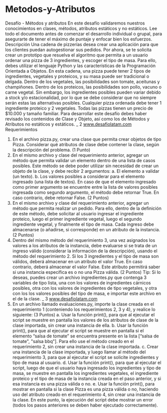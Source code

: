 # Metodos-y-Atributos
Desafío - Métodos y atributos
En este desafío validaremos nuestros conocimientos en clases, métodos, atributos estáticos
y no estáticos.
Lee todo el documento antes de comenzar el desarrollo individual o grupal, para asegurarte
de tener el máximo de puntaje y enfocar bien los esfuerzos.
Descripción
Una cadena de pizzerías desea crear una aplicación para que los clientes puedan
autogestionar sus pedidos. Por ahora, se te solicita crear un prototipo que resuelva el
algoritmo que permita a un usuario ordenar una pizza de 3 ingredientes, y escoger el tipo de
masa. Para ello, debes utilizar el lenguaje Python y las características de la Programación
Orientada a Objetos.
En esta cadena, una pizza puede tener 2 tipos de ingredientes, vegetales y proteicos, y su
masa puede ser tradicional o delgada. Dentro de los vegetales, las posibilidades son tomate,
aceitunas y champiñones. Dentro de los proteicos, las posibilidades son pollo, vacuno o carne
vegetal. Sin embargo, los ingredientes posibles pueden variar debido a stock y/o
estacionalidad, por lo que se debe considerar que no siempre serán estas las alternativas
posibles. Cualquier pizza ordenada debe tener 1 ingrediente proteico y 2 vegetales. Todas las
pizzas tienen un precio de $10.000 y tamaño familiar.
Para desarrollar este desafío debes haber revisado los contenidos de Clase y Objeto, así como
los de Métodos y Atributos no estáticos y estáticos.
_ 2
www.desafiolatam.com
Requerimientos
1. En el archivo pizza.py, crear una clase que permita crear objetos de tipo Pizza.
Considerar qué atributos de clase debe contener la clase, según la descripción del
problema.
(1 Punto)
2. En el mismo archivo y clase del requerimiento anterior, agregar un método que permita
validar un elemento dentro de una lista de casos posibles. Este método se debe poder
utilizar sin necesidad de crear un objeto de la clase, y debe recibir 2 argumentos:
a. El elemento a validar (un texto).
b. Los valores posibles a considerar para el elemento ingresado (una lista de
textos).
En caso de que el elemento ingresado como primer argumento se encuentre entre la
lista de valores posibles ingresada como segundo argumento, el método debe retornar
True. En caso contrario, debe retornar False.
(2 Puntos)
3. En el mismo archivo y clase del requerimiento anterior, agregar un método que permita
realizar un pedido. Para ello, dentro de la definición de este método, debe solicitar al
usuario ingresar el ingrediente proteico, luego el primer ingrediente vegetal, luego el
segundo ingrediente vegetal, y finalmente el tipo de masa. Cada ingreso debe
almacenarse (o añadirse, si corresponde) en un atributo de la instancia.
(2 Puntos)
4. Dentro del mismo método del requerimiento 3, una vez asignados los valores a los
atributos de la instancia, debe evaluarse si se trata de un ingreso válido (considerar la
información de la descripción), usando el método del requerimiento 2. Si los 3
ingredientes y el tipo de masa son válidos, deberá almacenar en un atributo el valor
True. En caso contrario, deberá almacenar el valor False. Este atributo permitirá saber
si una instancia específica es o no una Pizza válida.
(2 Puntos)
Tip: Si lo deseas, puedes crear un archivo ingredientes.py que contenga 3 variables de tipo
lista, una con los valores de ingredientes cárnicos posibles, otra con los valores de
ingredientes de tipo vegetales, y otra con los los valores posibles del tipo de masa, e importar
este archivo en el de la clase.
_ 3
www.desafiolatam.com
5. En un archivo llamado evaluaciones.py, importe la clase creada en el requerimiento
1 (conteniendo los requerimientos 2, 3 y 4), y realice lo siguiente:
(3 Puntos)
a. Usar la función print(), para que al ejecutar el script se muestre en pantalla los
valores de los atributos de clase de la clase importada, sin crear una instancia
de ella.
b. Usar la función print(), para que al ejecutar el script se muestre en pantalla
si el elemento “salsa de tomate” se encuentra presente en la lista [“salsa de
tomate", "salsa bbq"]. Para ello use el método creado en el requerimiento
2, sin crear una instancia de la clase importada.
c. Crear una instancia de la clase importada, y luego llamar al método del
requerimiento 3, para que al ejecutar el script se solicite ingredientes y tipo de
masa al usuario.
d. Usar la función print(), para que al ejecutar el script, luego de que el usuario
haya ingresado los ingredientes y tipo de masa, se muestre en pantalla los
ingredientes vegetales, el ingrediente proteico y el tipo de masa de la instancia
creada en el paso anterior, y si esa instancia es una pizza válida o no.
e. Usar la función print(), para mostrar en pantalla si la clase Pizza es una pizza
válida o no, haciendo uso del atributo creado en el requerimiento 4, sin crear
una instancia de la clase. En este punto, la ejecución del script debe mostrar
un error (todos los pasos anteriores se deben haber ejecutado correctamente).